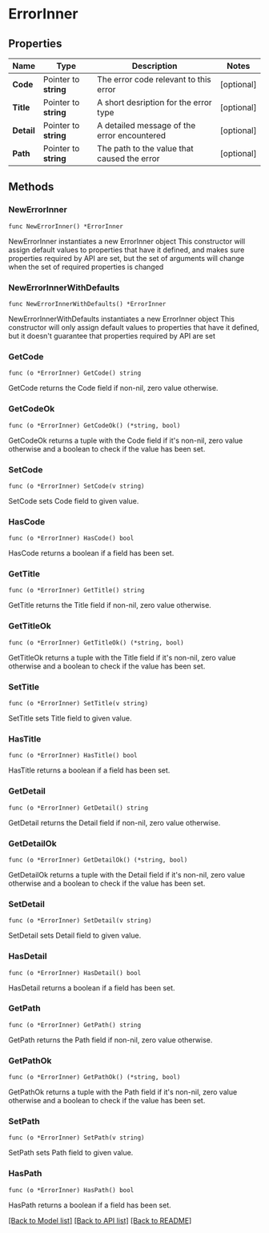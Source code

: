# ErrorInner

## Properties

Name | Type | Description | Notes
------------ | ------------- | ------------- | -------------
**Code** | Pointer to **string** | The error code relevant to this error | [optional] 
**Title** | Pointer to **string** | A short desription for the error type | [optional] 
**Detail** | Pointer to **string** | A detailed message of the error encountered | [optional] 
**Path** | Pointer to **string** | The path to the value that caused the error | [optional] 

## Methods

### NewErrorInner

`func NewErrorInner() *ErrorInner`

NewErrorInner instantiates a new ErrorInner object
This constructor will assign default values to properties that have it defined,
and makes sure properties required by API are set, but the set of arguments
will change when the set of required properties is changed

### NewErrorInnerWithDefaults

`func NewErrorInnerWithDefaults() *ErrorInner`

NewErrorInnerWithDefaults instantiates a new ErrorInner object
This constructor will only assign default values to properties that have it defined,
but it doesn't guarantee that properties required by API are set

### GetCode

`func (o *ErrorInner) GetCode() string`

GetCode returns the Code field if non-nil, zero value otherwise.

### GetCodeOk

`func (o *ErrorInner) GetCodeOk() (*string, bool)`

GetCodeOk returns a tuple with the Code field if it's non-nil, zero value otherwise
and a boolean to check if the value has been set.

### SetCode

`func (o *ErrorInner) SetCode(v string)`

SetCode sets Code field to given value.

### HasCode

`func (o *ErrorInner) HasCode() bool`

HasCode returns a boolean if a field has been set.

### GetTitle

`func (o *ErrorInner) GetTitle() string`

GetTitle returns the Title field if non-nil, zero value otherwise.

### GetTitleOk

`func (o *ErrorInner) GetTitleOk() (*string, bool)`

GetTitleOk returns a tuple with the Title field if it's non-nil, zero value otherwise
and a boolean to check if the value has been set.

### SetTitle

`func (o *ErrorInner) SetTitle(v string)`

SetTitle sets Title field to given value.

### HasTitle

`func (o *ErrorInner) HasTitle() bool`

HasTitle returns a boolean if a field has been set.

### GetDetail

`func (o *ErrorInner) GetDetail() string`

GetDetail returns the Detail field if non-nil, zero value otherwise.

### GetDetailOk

`func (o *ErrorInner) GetDetailOk() (*string, bool)`

GetDetailOk returns a tuple with the Detail field if it's non-nil, zero value otherwise
and a boolean to check if the value has been set.

### SetDetail

`func (o *ErrorInner) SetDetail(v string)`

SetDetail sets Detail field to given value.

### HasDetail

`func (o *ErrorInner) HasDetail() bool`

HasDetail returns a boolean if a field has been set.

### GetPath

`func (o *ErrorInner) GetPath() string`

GetPath returns the Path field if non-nil, zero value otherwise.

### GetPathOk

`func (o *ErrorInner) GetPathOk() (*string, bool)`

GetPathOk returns a tuple with the Path field if it's non-nil, zero value otherwise
and a boolean to check if the value has been set.

### SetPath

`func (o *ErrorInner) SetPath(v string)`

SetPath sets Path field to given value.

### HasPath

`func (o *ErrorInner) HasPath() bool`

HasPath returns a boolean if a field has been set.


[[Back to Model list]](../README.md#documentation-for-models) [[Back to API list]](../README.md#documentation-for-api-endpoints) [[Back to README]](../README.md)


